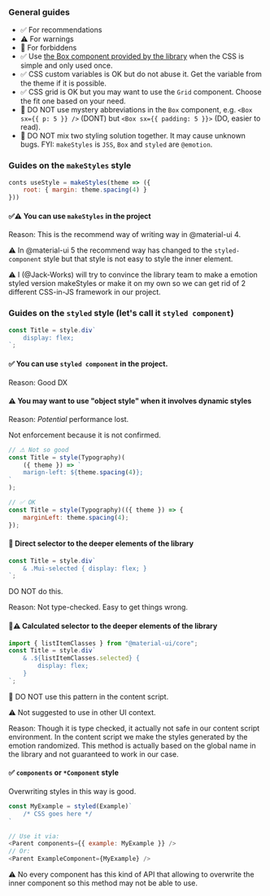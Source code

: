 ### General guides

-   ✅ For recommendations
-   ⚠ For warnings
-   🚫 For forbiddens
-   ✅ Use [the Box component provided by the library](https://next.material-ui.com/components/box/#main-content) when the CSS is simple and only used once.
-   ✅ CSS custom variables is OK but do not abuse it. Get the variable from the theme if it is possible.
-   ✅ CSS grid is OK but you may want to use the `Grid` component. Choose the fit one based on your need.
-   🚫 DO NOT use mystery abbreviations in the `Box` component, e.g. `<Box sx={{ p: 5 }} />` (DONT) but `<Box sx={{ padding: 5 }}>` (DO, easier to read).
-   🚫 DO NOT mix two styling solution together. It may cause unknown bugs. FYI: `makeStyles` is `JSS`, `Box` and `styled` are `@emotion`.

### Guides on the `makeStyles` style

```js
conts useStyle = makeStyles(theme => ({
    root: { margin: theme.spacing(4) }
}))
```

#### ✅⚠ You can use `makeStyles` in the project

Reason: This is the recommend way of writing way in @material-ui 4.

⚠ In @material-ui 5 the recommend way has changed to the `styled-component` style but that style is not easy to style the inner element.

⚠ I (@Jack-Works) will try to convince the library team to make a emotion styled version makeStyles or make it on my own so we can get rid of 2 different CSS-in-JS framework in our project.

### Guides on the `styled` style (let's call it `styled component`)

```js
const Title = style.div`
    display: flex;
`;
```

#### ✅ You can use `styled component` in the project.

Reason: Good DX

#### ⚠ You may want to use "object style" when it involves dynamic styles

Reason: _Potential_ performance lost.

Not enforcement because it is not confirmed.

```js
// ⚠ Not so good
const Title = style(Typography)(
    ({ theme }) => `
    marign-left: ${theme.spacing(4)};
`
);

// ✅ OK
const Title = style(Typography)(({ theme }) => {
    marginLeft: theme.spacing(4);
});
```

#### 🚫 Direct selector to the deeper elements of the library

```js
const Title = style.div`
    & .Mui-selected { display: flex; }
`;
```

DO NOT do this.

Reason: Not type-checked. Easy to get things wrong.

#### 🚫⚠ Calculated selector to the deeper elements of the library

```js
import { listItemClasses } from "@material-ui/core";
const Title = style.div`
    & .${listItemClasses.selected} {
        display: flex;
    }
`;
```

🚫 DO NOT use this pattern in the content script.

⚠ Not suggested to use in other UI context.

Reason: Though it is type checked, it actually not safe in our content script environment. In the content script we make the styles generated by the emotion randomized. This method is actually based on the global name in the library and not guaranteed to work in our case.

#### ✅ `components` or `*Component` style

Overwriting styles in this way is good.

```js
const MyExample = styled(Example)`
    /* CSS goes here */
`

// Use it via:
<Parent components={{ example: MyExample }} />
// Or:
<Parent ExampleComponent={MyExample} />
```

⚠ No every component has this kind of API that allowing to overwrite the inner component so this method may not be able to use.
